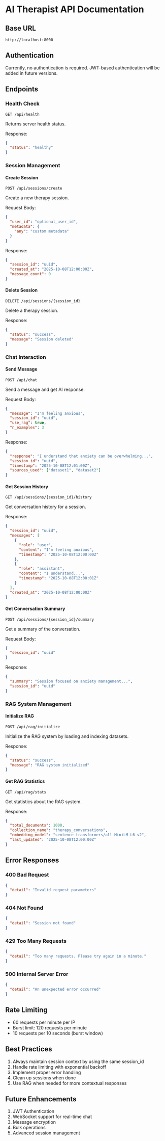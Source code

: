 # AI Therapist API Documentation

## Base URL
```
http://localhost:8000
```

## Authentication
Currently, no authentication is required. JWT-based authentication will be added in future versions.

## Endpoints

### Health Check
```http
GET /api/health
```
Returns server health status.

Response:
```json
{
  "status": "healthy"
}
```

### Session Management

#### Create Session
```http
POST /api/sessions/create
```
Create a new therapy session.

Request Body:
```json
{
  "user_id": "optional_user_id",
  "metadata": {
    "any": "custom metadata"
  }
}
```

Response:
```json
{
  "session_id": "uuid",
  "created_at": "2025-10-08T12:00:00Z",
  "message_count": 0
}
```

#### Delete Session
```http
DELETE /api/sessions/{session_id}
```
Delete a therapy session.

Response:
```json
{
  "status": "success",
  "message": "Session deleted"
}
```

### Chat Interaction

#### Send Message
```http
POST /api/chat
```
Send a message and get AI response.

Request Body:
```json
{
  "message": "I'm feeling anxious",
  "session_id": "uuid",
  "use_rag": true,
  "n_examples": 3
}
```

Response:
```json
{
  "response": "I understand that anxiety can be overwhelming...",
  "session_id": "uuid",
  "timestamp": "2025-10-08T12:01:00Z",
  "sources_used": ["dataset1", "dataset2"]
}
```

#### Get Session History
```http
GET /api/sessions/{session_id}/history
```
Get conversation history for a session.

Response:
```json
{
  "session_id": "uuid",
  "messages": [
    {
      "role": "user",
      "content": "I'm feeling anxious",
      "timestamp": "2025-10-08T12:00:00Z"
    },
    {
      "role": "assistant",
      "content": "I understand...",
      "timestamp": "2025-10-08T12:00:01Z"
    }
  ],
  "created_at": "2025-10-08T12:00:00Z"
}
```

#### Get Conversation Summary
```http
POST /api/sessions/{session_id}/summary
```
Get a summary of the conversation.

Request Body:
```json
{
  "session_id": "uuid"
}
```

Response:
```json
{
  "summary": "Session focused on anxiety management...",
  "session_id": "uuid"
}
```

### RAG System Management

#### Initialize RAG
```http
POST /api/rag/initialize
```
Initialize the RAG system by loading and indexing datasets.

Response:
```json
{
  "status": "success",
  "message": "RAG system initialized"
}
```

#### Get RAG Statistics
```http
GET /api/rag/stats
```
Get statistics about the RAG system.

Response:
```json
{
  "total_documents": 1000,
  "collection_name": "therapy_conversations",
  "embedding_model": "sentence-transformers/all-MiniLM-L6-v2",
  "last_updated": "2025-10-08T12:00:00Z"
}
```

## Error Responses

### 400 Bad Request
```json
{
  "detail": "Invalid request parameters"
}
```

### 404 Not Found
```json
{
  "detail": "Session not found"
}
```

### 429 Too Many Requests
```json
{
  "detail": "Too many requests. Please try again in a minute."
}
```

### 500 Internal Server Error
```json
{
  "detail": "An unexpected error occurred"
}
```

## Rate Limiting
- 60 requests per minute per IP
- Burst limit: 120 requests per minute
- 10 requests per 10 seconds (burst window)

## Best Practices
1. Always maintain session context by using the same session_id
2. Handle rate limiting with exponential backoff
3. Implement proper error handling
4. Clean up sessions when done
5. Use RAG when needed for more contextual responses

## Future Enhancements
1. JWT Authentication
2. WebSocket support for real-time chat
3. Message encryption
4. Bulk operations
5. Advanced session management